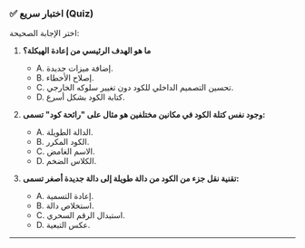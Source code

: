 ### ✅ اختبار سريع (Quiz)
اختر الإجابة الصحيحة:

1.  **ما هو الهدف الرئيسي من إعادة الهيكلة؟**
    * A. إضافة ميزات جديدة.
    * B. إصلاح الأخطاء.
    * C. تحسين التصميم الداخلي للكود دون تغيير سلوكه الخارجي.
    * D. كتابة الكود بشكل أسرع.

2.  **وجود نفس كتلة الكود في مكانين مختلفين هو مثال على "رائحة كود" تسمى:**
    * A. الدالة الطويلة.
    * B. الكود المكرر.
    * C. الاسم الغامض.
    * D. الكلاس الضخم.

3.  **تقنية نقل جزء من الكود من دالة طويلة إلى دالة جديدة أصغر تسمى:**
    * A. إعادة التسمية.
    * B. استخلاص دالة.
    * C. استبدال الرقم السحري.
    * D. عكس التبعية.

---